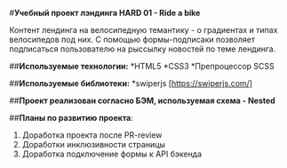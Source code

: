#**Учебный проект лэндинга HARD 01 - Ride a bike**

Контент лендинга на велосипедную темантику - о градиентах и типах велосипедов под них.
С помощью формы-подписаки позволяет подписаться пользователю на рыссылку новостей по теме лендинга.

##__Используемые технологии:__
*HTML5
*CSS3
*Препроцессор SCSS

##__Используемые библиотеки:__
*swiperjs [https://swiperjs.com/]

##__Проект реализован согласно БЭМ, используемая схема - Nested__

##__Планы по развитию проекта__:
1. Доработка проекта после PR-review
2. Доработки инклюзивности страницы
3. Доработка подключение формы к API бэкенда